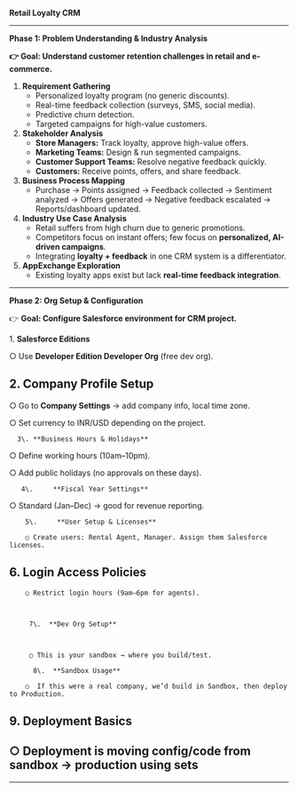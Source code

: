 **Retail Loyalty CRM**

---

**Phase 1: Problem Understanding & Industry Analysis**

**👉 Goal: Understand customer retention challenges in retail and e-commerce.**

1. **Requirement Gathering**  
   * Personalized loyalty program (no generic discounts).  
   * Real-time feedback collection (surveys, SMS, social media).  
   * Predictive churn detection.  
   * Targeted campaigns for high-value customers.  
2. **Stakeholder Analysis**  
   * **Store Managers:** Track loyalty, approve high-value offers.  
   * **Marketing Teams:** Design & run segmented campaigns.  
   * **Customer Support Teams:** Resolve negative feedback quickly.  
   * **Customers:** Receive points, offers, and share feedback.  
3. **Business Process Mapping**  
   * Purchase → Points assigned → Feedback collected → Sentiment analyzed → Offers generated → Negative feedback escalated → Reports/dashboard updated.  
4. **Industry Use Case Analysis**  
   * Retail suffers from high churn due to generic promotions.  
   * Competitors focus on instant offers; few focus on **personalized, AI-driven campaigns**.  
   * Integrating **loyalty \+ feedback** in one CRM system is a differentiator.  
5. **AppExchange Exploration**  
   * Existing loyalty apps exist but lack **real-time feedback integration**.

---

**Phase 2: Org Setup & Configuration**

👉 **Goal: Configure Salesforce environment for CRM project.**

1\. **Salesforce Editions**

 

○ Use **Developer Edition Developer Org** (free dev org).

 

## 2\. **Company Profile Setup**

○ Go to **Company Settings** → add company info, local time zone.

○ Set currency to INR/USD depending on the project.

      3\. **Business Hours & Holidays**

 

○ Define working hours (10am–10pm).

○ Add public holidays (no approvals on these days).

       4\.     **Fiscal Year Settings**

 

○ Standard (Jan–Dec) → good for revenue reporting.

        5\.     **User Setup & Licenses**

        ○ Create users: Rental Agent, Manager. Assign them Salesforce licenses.

 

##        6\.  **Login Access Policies**

        ○ Restrict login hours (9am–6pm for agents).

 

         7\.  **Dev Org Setup**

 

         ○ This is your sandbox → where you build/test.

          8\.  **Sandbox Usage**

        ○  If this were a real company, we’d build in Sandbox, then deploy to Production.  
 

##      9\. **Deployment Basics**

##                   ○ Deployment is moving config/code from sandbox → production using sets                     

 

---


